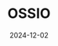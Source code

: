 ---  
layout: startup_page  
title: "OSSIO"  
id: "ossio.io"  
permalink: "/ossioossio.io12022024/"  
website: "https://ossio.io/"  
funding_round: "Equity"  
funding_amount: "$27.6M"  
investors: "Questa Capital, MVM Partners, OCV, Ortho-Vision, Courage Capital"  
about: "OSSIO, Inc. is a medical device company focused on orthopedic surgery, using bio-integrative fixation technology. Their OSSIOfiber implants provide strong fixation without permanent materials, integrating with the patient's bone. This avoids complications associated with metal implants."  
markets: "Medical Devices, Orthopedics"  
hq: "Woburn, Massachusetts, United States"  
founded_year: "2014"  
linkedin: "https://www.linkedin.com/company/ossio-ltd."  
twitter: ""  
instagram: ""  
facebook: ""  
crunchbase: "https://www.crunchbase.com/organization/ossio"  
pitchbook: ""  

date_display: "02-Dec-2024"  
date: "2024-12-02"

# SEO Optimization  
meta_title: "OSSIO - Equity Funding ($27.6M)"  
meta_description: "OSSIO, OSSIO, Inc. is a medical device company focused on orthopedic surgery, using bio-integrative fixation technology. Their OSSIOfiber implants provide st..."  
meta_keywords: "OSSIO, Medical Devices, Orthopedics, Equity funding"  
canonical_url: "https://startup.projectstartups.com/ossioossio.io12022024/"  
---